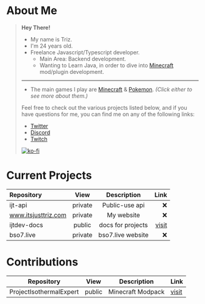 # About Me

> **Hey There!**
>
> -   My name is Triz.
> -   I'm 24 years old.
> -   Freelance Javascript/Typescript developer.
>     -   Main Area: Backend development.
>     -   Wanting to Learn Java, in order to dive into [Minecraft](Minecraft.md) mod/plugin development.
>
> ---
>
> -   The main games I play are [Minecraft](Minecraft.md) & [Pokemon](Pokemon.md). _(Click either to see more about them.)_
>
> Feel free to check out the various projects listed below, and if you have questions for me, you can find me on any of the following links:
>
> -   [Twitter](https://twitter.com/itsjusttriz_)
> -   [Discord](http://discord.itsjusttriz.com)
> -   [Twitch](https://twitch.tv/itsjusttriz)
>
> [![ko-fi](https://ko-fi.com/img/githubbutton_sm.svg)](https://ko-fi.com/G2G06VVCK)

# Current Projects

| Repository          |  View   |    Description    |                                                Link |
| :------------------ | :-----: | :---------------: | --------------------------------------------------: |
| ijt-api             | private |  Public-use api   |                                                  ❌ |
| www.itsjusttriz.com | private |    My website     |                                                  ❌ |
| ijtdev-docs         | public  | docs for projects | [visit](https://github.com/itsjusttriz/ijtdev-docs) |
| bso7.live           | private | bso7.live website |                                                  ❌ |

# Contributions

| Repository              | View   | Description       | Link                                                                 |
| ----------------------- | ------ | ----------------- | -------------------------------------------------------------------- |
| ProjectIsothermalExpert | public | Minecraft Modpack | [visit](https://github.com/Kikiisyourfriend/ProjectIsothermalExpert) |
